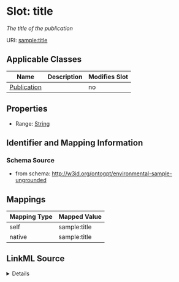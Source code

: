 

# Slot: title


_The title of the publication_



URI: [sample:title](http://w3id.org/ontogpt/environmental-sample-ungrounded/title)



<!-- no inheritance hierarchy -->





## Applicable Classes

| Name | Description | Modifies Slot |
| --- | --- | --- |
| [Publication](Publication.md) |  |  no  |







## Properties

* Range: [String](String.md)





## Identifier and Mapping Information







### Schema Source


* from schema: http://w3id.org/ontogpt/environmental-sample-ungrounded




## Mappings

| Mapping Type | Mapped Value |
| ---  | ---  |
| self | sample:title |
| native | sample:title |




## LinkML Source

<details>
```yaml
name: title
description: The title of the publication
from_schema: http://w3id.org/ontogpt/environmental-sample-ungrounded
rank: 1000
alias: title
owner: Publication
domain_of:
- Publication
range: string

```
</details>